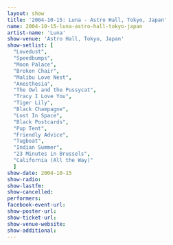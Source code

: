 ```yaml
---
layout: show
title: '2004-10-15: Luna - Astro Hall, Tokyo, Japan'
name: 2004-10-15-luna-astro-hall-tokyo-japan
artist-name: 'Luna'
show-venue: 'Astro Hall, Tokyo, Japan'
show-setlist: [
  "Lovedust",
  "Speedbumps",
  "Moon Palace",
  "Broken Chair",
  "Malibu Love Nest",
  "Anesthesia",
  "The Owl and the Pussycat",
  "Tracy I Love You",
  "Tiger Lily",
  "Black Champagne",
  "Lost In Space",
  "Black Postcards",
  "Pup Tent",
  "Friendly Advice",
  "Tugboat",
  "Indian Summer",
  "23 Minutes in Brussels",
  "California (All the Way)"
  ]
show-date: 2004-10-15
show-radio: 
show-lastfm: 
show-cancelled: 
performers: 
facebook-event-url: 
show-poster-url: 
show-ticket-url: 
show-venue-website: 
show-additional: 
---
```


